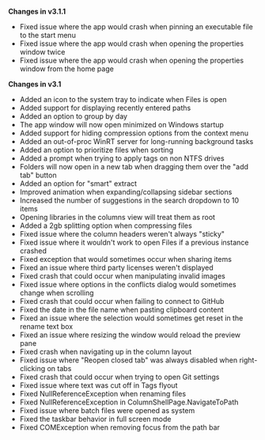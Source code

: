 **Changes in v3.1.1**

- Fixed issue where the app would crash when pinning an executable file to the start menu
- Fixed issue where the app would crash when opening the properties window twice
- Fixed issue where the app would crash when opening the properties window from the home page

**Changes in v3.1**

- Added an icon to the system tray to indicate when Files is open
- Added support for displaying recently entered paths
- Added an option to group by day
- The app window will now open minimized on Windows startup
- Added support for hiding compression options from the context menu
- Added an out-of-proc WinRT server for long-running background tasks
- Added an option to prioritize files when sorting
- Added a prompt when trying to apply tags on non NTFS drives
- Folders will now open in a new tab when dragging them over the "add tab" button
- Added an option for "smart" extract
- Improved animation when expanding/collapsing sidebar sections
- Increased the number of suggestions in the search dropdown to 10 items
- Opening libraries in the columns view will treat them as root
- Added a 2gb splitting option when compressing files
- Fixed issue where the column headers weren't always "sticky"
- Fixed issue where it wouldn't work to open Files if a previous instance crashed
- Fixed exception that would sometimes occur when sharing items
- Fixed an issue where third party licenses weren't displayed
- Fixed crash that could occur when manipulating invalid images
- Fixed issue where options in the conflicts dialog would sometimes change when scrolling
- Fixed crash that could occur when failing to connect to GitHub
- Fixed the date in the file name when pasting clipboard content
- Fixed an issue where the selection would sometimes get reset in the rename text box
- Fixed an issue where resizing the window would reload the preview pane
- Fixed crash when navigating up in the column layout
- Fixed issue where "Reopen closed tab" was always disabled when right-clicking on tabs
- Fixed crash that could occur when trying to open Git settings
- Fixed issue where text was cut off in Tags flyout
- Fixed NullReferenceException when renaming files
- Fixed NullReferenceException in ColumnShellPage.NavigateToPath
- Fixed issue where batch files were opened as system
- Fixed the taskbar behavior in full screen mode
- Fixed COMException when removing focus from the path bar
